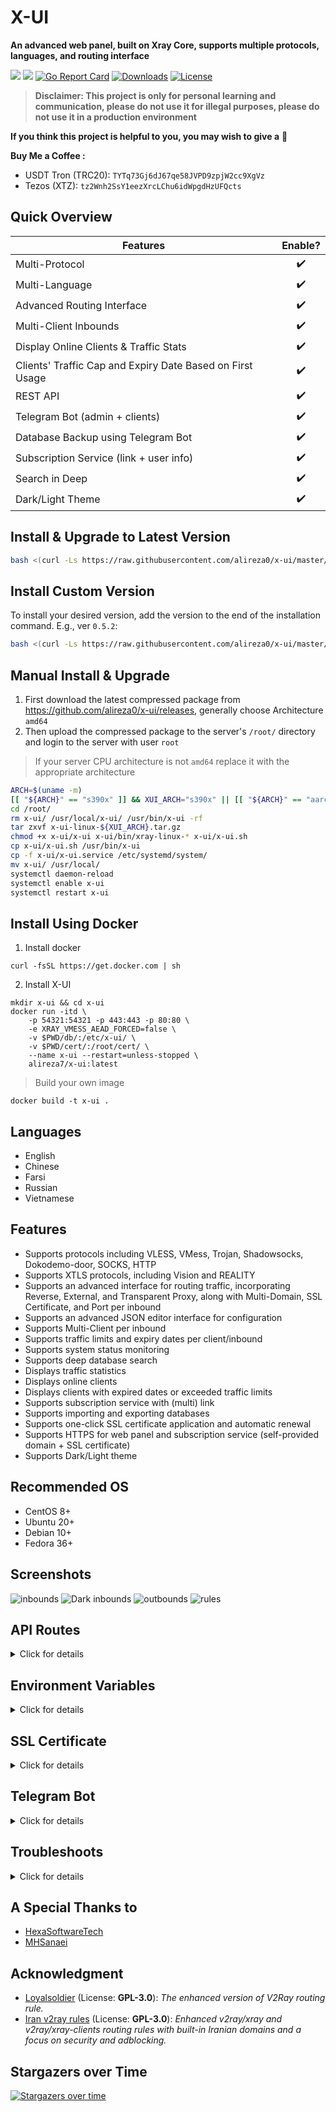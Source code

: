 # X-UI
**An advanced web panel, built on Xray Core, supports multiple protocols, languages, and routing interface**

![](https://img.shields.io/github/v/release/alireza0/x-ui.svg)
![](https://img.shields.io/docker/pulls/alireza7/x-ui.svg)
[![Go Report Card](https://goreportcard.com/badge/github.com/alireza0/x-ui)](https://goreportcard.com/report/github.com/alireza0/x-ui)
[![Downloads](https://img.shields.io/github/downloads/alireza0/x-ui/total.svg)](https://img.shields.io/github/downloads/alireza0/x-ui/total.svg)
[![License](https://img.shields.io/badge/license-GPL%20V3-blue.svg?longCache=true)](https://www.gnu.org/licenses/gpl-3.0.en.html)

> **Disclaimer: This project is only for personal learning and communication, please do not use it for illegal purposes, please do not use it in a production environment**


**If you think this project is helpful to you, you may wish to give a** :star2:

**Buy Me a Coffee :**

- USDT Tron (TRC20): `TYTq73Gj6dJ67qe58JVPD9zpjW2cc9XgVz`
- Tezos (XTZ):
`tz2Wnh2SsY1eezXrcLChu6idWpgdHzUFQcts`


## Quick Overview
| Features                               |      Enable?       |
| -------------------------------------- | :----------------: |
| Multi-Protocol                         | :heavy_check_mark: |
| Multi-Language                         | :heavy_check_mark: |
| Advanced Routing Interface             | :heavy_check_mark: |
| Multi-Client Inbounds                  | :heavy_check_mark: |
| Display Online Clients & Traffic Stats | :heavy_check_mark: |
| Clients' Traffic Cap and Expiry Date Based on First Usage                               | :heavy_check_mark: |
| REST API                               | :heavy_check_mark: |
| Telegram Bot (admin + clients)         | :heavy_check_mark: |
| Database Backup using Telegram Bot     | :heavy_check_mark: |
| Subscription Service (link + user info)| :heavy_check_mark: |
| Search in Deep                         | :heavy_check_mark: |
| Dark/Light Theme                       | :heavy_check_mark: |

  
## Install & Upgrade to Latest Version

```sh
bash <(curl -Ls https://raw.githubusercontent.com/alireza0/x-ui/master/install.sh)
```

## Install Custom Version

To install your desired version, add the version to the end of the installation command. E.g., ver `0.5.2`:

```sh
bash <(curl -Ls https://raw.githubusercontent.com/alireza0/x-ui/master/install.sh) 0.5.2
```

## Manual Install & Upgrade

1. First download the latest compressed package from https://github.com/alireza0/x-ui/releases, generally choose Architecture `amd64`
2. Then upload the compressed package to the server's `/root/` directory and login to the server with user `root` 

> If your server CPU architecture is not `amd64` replace it with the appropriate architecture

```sh
ARCH=$(uname -m)
[[ "${ARCH}" == "s390x" ]] && XUI_ARCH="s390x" || [[ "${ARCH}" == "aarch64" || "${ARCH}" == "arm64" ]] && XUI_ARCH="arm64" || XUI_ARCH="amd64"
cd /root/
rm x-ui/ /usr/local/x-ui/ /usr/bin/x-ui -rf
tar zxvf x-ui-linux-${XUI_ARCH}.tar.gz
chmod +x x-ui/x-ui x-ui/bin/xray-linux-* x-ui/x-ui.sh
cp x-ui/x-ui.sh /usr/bin/x-ui
cp -f x-ui/x-ui.service /etc/systemd/system/
mv x-ui/ /usr/local/
systemctl daemon-reload
systemctl enable x-ui
systemctl restart x-ui
```

## Install Using Docker

1. Install docker

```shell
curl -fsSL https://get.docker.com | sh
```

2. Install X-UI

```shell
mkdir x-ui && cd x-ui
docker run -itd \
    -p 54321:54321 -p 443:443 -p 80:80 \
    -e XRAY_VMESS_AEAD_FORCED=false \
    -v $PWD/db/:/etc/x-ui/ \
    -v $PWD/cert/:/root/cert/ \
    --name x-ui --restart=unless-stopped \
    alireza7/x-ui:latest
```

> Build your own image

```shell
docker build -t x-ui .
```

## Languages

- English
- Chinese
- Farsi
- Russian
- Vietnamese

## Features

- Supports protocols including VLESS, VMess, Trojan, Shadowsocks, Dokodemo-door, SOCKS, HTTP
- Supports XTLS protocols, including Vision and REALITY
- Supports an advanced interface for routing traffic, incorporating Reverse, External, and Transparent Proxy, along with Multi-Domain, SSL Certificate, and Port per inbound
- Supports an advanced JSON editor interface for configuration
- Supports Multi-Client per inbound
- Supports traffic limits and expiry dates per client/inbound
- Supports system status monitoring
- Supports deep database search
- Displays traffic statistics
- Displays online clients
- Displays clients with expired dates or exceeded traffic limits
- Supports subscription service with (multi) link
- Supports importing and exporting databases
- Supports one-click SSL certificate application and automatic renewal
- Supports HTTPS for web panel and subscription service (self-provided domain + SSL certificate)
- Supports Dark/Light theme

## Recommended OS

- CentOS 8+
- Ubuntu 20+
- Debian 10+
- Fedora 36+

## Screenshots

![inbounds](./media/inbounds.png)
![Dark inbounds](./media/inbounds-dark.png)
![outbounds](./media/outbounds.png)
![rules](./media/rules.png)


## API Routes

<details>
  <summary>Click for details</summary>

### Usage

- `/login` with `PUSH` user data: `{username: '', password: ''}` for login
- `/xui/API/inbounds` base for following actions:

| Method | Path                               | Action                                    |
| :----: | ---------------------------------  | ----------------------------------------- |
| `GET`  | `"/"`                              | Get all inbounds                          |
| `GET`  | `"/get/:id"`                       | Get inbound with inbound.id               |
| `GET`  | `"/createbackup"`                  | Telegram bot sends backup to admins       |
| `POST` | `"/add"`                           | Add inbound                               |
| `POST` | `"/del/:id"`                       | Delete inbound                            |
| `POST` | `"/update/:id"`                    | Update inbound                            |
| `POST` | `"/addClient/"`                    | Add client to inbound                     |
| `POST` | `"/:id/delClient/:clientId"`       | Delete client by clientId\*               |
| `POST` | `"/updateClient/:clientId"`        | Update client by clientId\*               |
| `GET`  | `"/getClientTraffics/:email"`      | Get client's traffic                      |
| `POST` | `"/:id/resetClientTraffic/:email"` | Reset client's traffic                    |
| `POST` | `"/resetAllTraffics"`              | Reset traffics of all inbounds            |
| `POST` | `"/resetAllClientTraffics/:id"`    | Reset inbound clients traffics (-1: all)  |
| `POST` | `"/delDepletedClients/:id"`        | Delete inbound depleted clients (-1: all) |
| `POST` | `"/onlines"`                       | Get online users ( list of emails )       |

\*- The field `clientId` should be filled by:

- `client.id` for VMess and VLESS
- `client.password` for Trojan
- `client.email` for Shadowsocks

</details>

## Environment Variables

<details>
  <summary>Click for details</summary>

### Usage

| Variable       |                      Type                      | Default       |
| -------------- | :--------------------------------------------: | :------------ |
| XUI_LOG_LEVEL  | `"debug"` \| `"info"` \| `"warn"` \| `"error"` | `"info"`      |
| XUI_DEBUG      |                   `boolean`                    | `false`       |
| XUI_BIN_FOLDER |                    `string`                    | `"bin"`       |
| XUI_DB_FOLDER  |                    `string`                    | `"/etc/x-ui"` |

</details>

## SSL Certificate

<details>
  <summary>Click for details</summary>

### Certbot

```bash
snap install core; snap refresh core
snap install --classic certbot
ln -s /snap/bin/certbot /usr/bin/certbot

certbot certonly --standalone --register-unsafely-without-email --non-interactive --agree-tos -d <Your Domain Name>
```

</details>

## Telegram Bot

<details>
  <summary>Click for details</summary>

### Usage

X-UI panel supports daily traffic notifications, panel login reminders, and other functions through the Telegram (Tg) robot. To use the Tg robot, you need to follow the specific application tutorial. Refer to the [blog](https://coderfan.net/how-to-use-telegram-bot-to-alarm-you-when-someone-login-into-your-vps.html)
to set the robot-related parameters in the panel background, including:

- Tg robot Token
- Tg robot ChatId
- Tg robot cycle runtime, in crontab syntax
- Tg robot Expiration threshold
- Tg robot Traffic threshold
- Tg robot Enable send backup in cycle runtime
- Tg robot Enable CPU usage alarm threshold

Reference syntax:

- 30 \* \* \* \* \* //Notify at the 30s of each point
- 0 \*/10 \* \* \* \* //Notify at the first second of each 10 minutes
- @hourly // hourly notification
- @daily // Daily notification (00:00 in the morning)
- @every 8h // notify every 8 hours

### Features

- Report periodic
- Login notification
- CPU threshold notification
- Threshold for Expiration time and Traffic to report in advance
- Support client report menu if client's telegram ID or UserName added to the user's configurations
- Support telegram traffic report searched with UUID (VMESS/VLESS) or Password (TROJAN) - anonymously
- Menu based bot
- Search client by email ( only admin )
- Check all inbounds
- Check server status
- Check depleted users
- Receive backup by request and in periodic reports
- Multi language bot
</details>

## Troubleshoots

<details>
  <summary>Click for details</summary>

### Enable Traffic Usage

Please be aware that if you upgrade from an older X-UI version or other forks, data traffic usage for users may not work by default. It is recommended to follow the steps below for enabling:

1. Find this section in config file

```json
 "policy": {
    "system": {
```

2. Add below section just after ` "policy": {` :

```json
    "levels": {
      "0": {
        "statsUserUplink": true,
        "statsUserDownlink": true
      }
    },
```

- The final output is like:

```json
  "policy": {
    "levels": {
      "0": {
        "statsUserUplink": true,
        "statsUserDownlink": true
      }
    },

    "system": {
      "statsInboundDownlink": true,
      "statsInboundUplink": true
    }
  },
  "routing": {
```

3. Save and restart panel

</details>

## A Special Thanks to

- [HexaSoftwareTech](https://github.com/HexaSoftwareTech/)
- [MHSanaei](https://github.com/MHSanaei)

## Acknowledgment

- [Loyalsoldier](https://github.com/Loyalsoldier/v2ray-rules-dat) (License: **GPL-3.0**): _The enhanced version of V2Ray routing rule._
- [Iran v2ray rules](https://github.com/chocolate4u/Iran-v2ray-rules) (License: **GPL-3.0**): _Enhanced v2ray/xray and v2ray/xray-clients routing rules with built-in Iranian domains and a focus on security and adblocking._

## Stargazers over Time

[![Stargazers over time](https://starchart.cc/alireza0/x-ui.svg)](https://starchart.cc/alireza0/x-ui)
